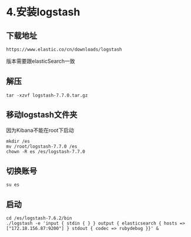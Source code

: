 # 4.安装logstash

## 下载地址

	https://www.elastic.co/cn/downloads/logstash

版本需要跟elasticSearch一致

## 解压

	tar -xzvf logstash-7.7.0.tar.gz

## 移动logstash文件夹

因为Kibana不能在root下启动


	mkdir /es
	mv /root/logstash-7.7.0 /es
	chown -R es /es/logstash-7.7.0

## 切换账号

	su es



## 启动

	cd /es/logstash-7.6.2/bin
	./logstash -e 'input { stdin { } } output { elasticsearch { hosts => ["172.18.156.87:9200"] } stdout { codec => rubydebug }}' &

